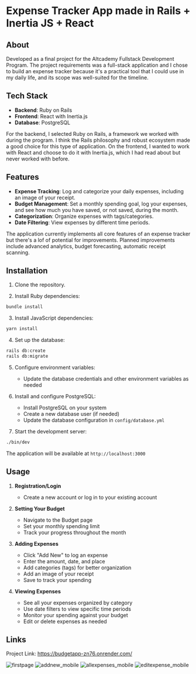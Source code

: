 # Expense Tracker App made in Rails + Inertia JS + React

## About

Developed as a final project for the Altcademy Fullstack Development Program. The project requirements was a full-stack application and I chose to build an expense tracker because it's a practical tool that I could use in my daily life, and its scope was well-suited for the timeline.


## Tech Stack

- **Backend**: Ruby on Rails
- **Frontend**: React with Inertia.js
- **Database**: PostgreSQL

For the backend, I selected Ruby on Rails, a framework we worked with during the program. I think the Rails philosophy and robust ecosystem made a good choice for this type of application. On the frontend, I wanted to work with React and choose to do it with Inertia.js, which I had read about but never worked with before.

## Features

- **Expense Tracking**: Log and categorize your daily expenses, including an image of your receipt. 
- **Budget Management**: Set a monthly spending goal, log your expenses, and see how much you have saved, or not saved, during the month.
- **Categorization**: Organize expenses with tags/categories. 
- **Date Filtering**: View expenses by different time periods. 
  
The application currently implements all core features of an expense tracker but there's a lof of potential for improvements. Planned improvements include advanced analytics, budget forecasting, automatic receipt scanning. 

## Installation

1. Clone the repository.


2. Install Ruby dependencies:

```bash
bundle install
```

3. Install JavaScript dependencies:

```bash
yarn install
```

4. Set up the database:

```bash
rails db:create
rails db:migrate
```

5. Configure environment variables:

   - Update the database credentials and other environment variables as needed

6. Install and configure PostgreSQL:

   - Install PostgreSQL on your system
   - Create a new database user (if needed)
   - Update the database configuration in `config/database.yml`

7. Start the development server:

```bash
./bin/dev
```

The application will be available at `http://localhost:3000`

## Usage

1. **Registration/Login**

   - Create a new account or log in to your existing account

2. **Setting Your Budget**

   - Navigate to the Budget page
   - Set your monthly spending limit
   - Track your progress throughout the month

3. **Adding Expenses**

   - Click "Add New" to log an expense
   - Enter the amount, date, and place
   - Add categories (tags) for better organization
   - Add an image of your receipt
   - Save to track your spending

4. **Viewing Expenses**
   - See all your expenses organized by category
   - Use date filters to view specific time periods
   - Monitor your spending against your budget
   - Edit or delete expenses as needed

## Links

Project Link: https://budgetapp-zn76.onrender.com/

![firstpage](https://github.com/user-attachments/assets/6df51573-64bf-4a6a-8c07-98791d4f2d8b)
![addnew_mobile](https://github.com/user-attachments/assets/8a4d99b0-caf6-46ad-a306-d630c5b69b8a)
![allexpenses_mobile](https://github.com/user-attachments/assets/01a5c6a4-43a8-40ca-bb25-2c4210c214ce)
![editexpense_mobile](https://github.com/user-attachments/assets/b21f7978-69bb-4336-bc18-2eb3449affc6)



